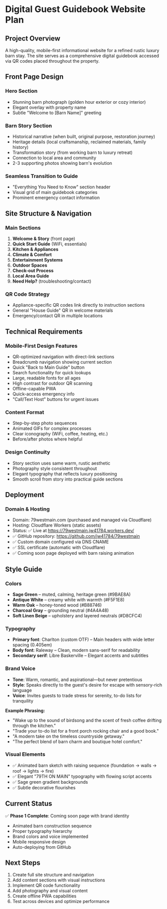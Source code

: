 # Digital Guest Guidebook Website Plan

## Project Overview
A high-quality, mobile-first informational website for a refined rustic luxury barn stay. The site serves as a comprehensive digital guidebook accessed via QR codes placed throughout the property.

## Front Page Design

### Hero Section
- Stunning barn photograph (golden hour exterior or cozy interior)
- Elegant overlay with property name
- Subtle "Welcome to [Barn Name]" greeting

### Barn Story Section
- Historical narrative (when built, original purpose, restoration journey)
- Heritage details (local craftsmanship, reclaimed materials, family history)
- Transformation story (from working barn to luxury retreat)
- Connection to local area and community
- 2-3 supporting photos showing barn's evolution

### Seamless Transition to Guide
- "Everything You Need to Know" section header
- Visual grid of main guidebook categories
- Prominent emergency contact information

## Site Structure & Navigation

### Main Sections
1. **Welcome & Story** (front page)
2. **Quick Start Guide** (WiFi, essentials)
3. **Kitchen & Appliances**
4. **Climate & Comfort**
5. **Entertainment Systems**
6. **Outdoor Spaces**
7. **Check-out Process**
8. **Local Area Guide**
9. **Need Help?** (troubleshooting/contact)

### QR Code Strategy
- Appliance-specific QR codes link directly to instruction sections
- General "House Guide" QR in welcome materials
- Emergency/contact QR in multiple locations

## Technical Requirements

### Mobile-First Design Features
- QR-optimized navigation with direct-link sections
- Breadcrumb navigation showing current section
- Quick "Back to Main Guide" button
- Search functionality for quick lookups
- Large, readable fonts for all ages
- High contrast for outdoor QR scanning
- Offline-capable PWA
- Quick-access emergency info
- "Call/Text Host" buttons for urgent issues

### Content Format
- Step-by-step photo sequences
- Animated GIFs for complex processes
- Clear iconography (WiFi, coffee, heating, etc.)
- Before/after photos where helpful

### Design Continuity
- Story section uses same warm, rustic aesthetic
- Photography style consistent throughout
- Elegant typography that reflects luxury positioning
- Smooth scroll from story into practical guide sections

## Deployment

### Domain & Hosting
- Domain: 79westmain.com (purchased and managed via Cloudflare)
- Hosting: Cloudflare Workers (static assets)
- Status: ✅ Live at https://79westmain.jw41784.workers.dev/
- ✅ GitHub repository: https://github.com/jw41784/79westmain
- ✅ Custom domain configured via DNS CNAME
- ✅ SSL certificate (automatic with Cloudflare)
- ✅ Coming soon page deployed with barn raising animation

## Style Guide

### Colors
- **Sage Green** – muted, calming, heritage green (#9BAE8A)
- **Antique White** – creamy white with warmth (#F5F1E8)  
- **Warm Oak** – honey-toned wood (#B88746)
- **Charcoal Gray** – grounding neutral (#4A4A48)
- **Soft Linen Beige** – upholstery and layered neutrals (#D8CFC4)

### Typography
- **Primary font**: Charlton (custom OTF) – Main headers with wide letter spacing (0.405em)
- **Body font**: Raleway – Clean, modern sans-serif for readability
- **Secondary serif**: Libre Baskerville – Elegant accents and subtitles

### Brand Voice
- **Tone**: Warm, romantic, and aspirational—but never pretentious
- **Style**: Speaks directly to the guest's desire for escape with sensory-rich language
- **Voice**: Invites guests to trade stress for serenity, to-do lists for tranquility

**Example Phrasing:**
- "Wake up to the sound of birdsong and the scent of fresh coffee drifting through the kitchen."
- "Trade your to-do list for a front porch rocking chair and a good book."
- "A modern take on the timeless countryside getaway."
- "The perfect blend of barn charm and boutique hotel comfort."

### Visual Elements
- ✅ Animated barn sketch with raising sequence (foundation → walls → roof → lights → fire)
- ✅ Elegant "79TH ON MAIN" typography with flowing script accents
- ✅ Sage green gradient backgrounds
- ✅ Subtle decorative flourishes

## Current Status
✅ **Phase 1 Complete**: Coming soon page with brand identity
- Animated barn construction sequence
- Proper typography hierarchy
- Brand colors and voice implemented
- Mobile responsive design
- Auto-deploying from GitHub

## Next Steps
1. Create full site structure and navigation
2. Add content sections with visual instructions  
3. Implement QR code functionality
4. Add photography and visual content
5. Create offline PWA capabilities
6. Test across devices and optimize performance